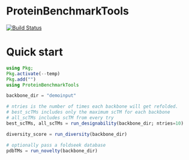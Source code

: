 # ProteinBenchmarkTools

[![Build Status](https://github.com/MurrellGroup/ProteinBenchmarkTools.jl/actions/workflows/CI.yml/badge.svg?branch=main)](https://github.com/MurrellGroup/ProteinBenchmarkTools.jl/actions/workflows/CI.yml?query=branch%3Amain)

# Quick start

```julia
using Pkg;
Pkg.activate(--temp)
Pkg.add("")
using ProteinBenchmarkTools

backbone_dir = "demoinput"

# ntries is the number of times each backbone will get refolded. 
# best_scTMs includes only the maximum scTM for each backbone
# all_scTMs includes scTM from every try
best_scTMs, all_scTMs = run_designability(backbone_dir; ntries=10)

diversity_score = run_diversity(backbone_dir)

# optionally pass a foldseek database
pdbTMs = run_novelty(backbone_dir)
```